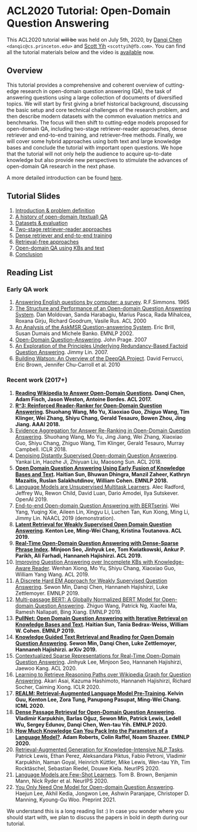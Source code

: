 # ACL2020 Tutorial: Open-Domain Question Answering

This ACL2020 tutorial ~~will be~~ was held on July 5th, 2020, by [Danqi Chen](https://www.cs.princeton.edu/~danqic/) `<danqic@cs.princeton.edu>` and [Scott Yih](http://scottyih.org/) `<scottyih@fb.com>`. You can find all the tutorial materials below and the video is [available](https://slideslive.com/38931668/t8-opendomain-question-answering) now.

<!-- The video is *NOT* pre-recorded and we will have a 3.5-hour live session at **3-6:30pm PST**. You can find more information below and hope to see you there! -->

<!-- [[ACL website portal]](https://virtual.acl2020.org/tutorial_T8.html) [[Google calendar]](https://calendar.google.com/calendar/r/eventedit?text=Open-Domain+Question+Answering&dates=20200705T220000/20200706T013000&ctz=UTC&details&location&sprop&sprop=name:) [[Countdown timer]](https://www.timeanddate.com/countdown/generic?p0=179&iso=20200705T18&year=2020&month=7&day=5&hour=18&min=0&sec=0&msg=ACL%202020%20Tutorial%3a%20Open-domain%20Question%20Answering) -->


## Overview
This tutorial provides a comprehensive and coherent overview of cutting-edge research in open-domain question answering (QA), the task of answering questions using a large collection of documents of diversified topics. We will start by first giving a brief historical background, discussing the basic setup and core technical challenges of the research problem, and then describe modern datasets with the common evaluation metrics and benchmarks. The focus will then shift to cutting-edge models proposed for open-domain QA, including two-stage retriever-reader approaches, dense retriever and end-to-end training, and retriever-free methods. Finally, we will cover some hybrid approaches using both text and large knowledge bases and conclude the tutorial with important open questions. We hope that the tutorial will not only help the audience to acquire up-to-date knowledge but also provide new perspectives to stimulate the advances of open-domain QA research in the next phase.

A more detailed introduction can be found [here](docs/acl2020-tutorial.pdf).

## Tutorial Slides

<!-- #### **NEW: All the slides are available now!** -->
<!-- We recommend reading our draft slides before the tutorial. We may have some minor last-minute changes, so please check out the latest version before the live session. -->

1. [Introduction & problem definition](slides/part1-introduction.pdf)
1. [A history of open-domain (textual) QA](slides/part2-history.pdf)
1. [Datasets & evaluation](slides/part3-dataset-evaluation.pdf)
1. [Two-stage retriever-reader approaches](slides/part4-retriever-reader.pdf)
1. [Dense retriever and end-to-end training](slides/part5-dense-retriever-e2e-training.pdf)
1. [Retrieval-free approaches](slides/part6-retrieval-free.pdf)
1. [Open-domain QA using KBs and text](slides/part7-kb-text.pdf)
1. [Conclusion](slides/part8-conclusion.pdf)

## Reading List

### Early QA work
1. [Answering English questions by computer: a survey](docs/simmons1965.pdf). R.F.Simmons. 1965
1. [The Structure and Performance of an Open-domain Question Answering System](https://www.aclweb.org/anthology/P00-1071.pdf). Dan Moldovan, Sanda Harabagiu, Marius Pasca, Rada Mihalcea, Roxana Girju, Richard Goodrum, Vasile Rus. ACL 2000
1. [An Analysis of the AskMSR Question-answering System](https://www.aclweb.org/anthology/W02-1033.pdf). Eric Brill, Susan Dumais and Michele Banko. EMNLP 2002.
1. [Open-Domain Question–Answering](https://wiki.eecs.yorku.ca/course_archive/2012-13/F/6328/_media/ibm-ai-qna.pdf). John Prage. 2007
1. [An Exploration of the Principles Underlying Redundancy-Based Factoid Question Answering](http://citeseerx.ist.psu.edu/viewdoc/download?doi=10.1.1.294.4576&rep=rep1&type=pdf). Jimmy Lin. 2007.
1. [Building Watson: An Overview of the DeepQA Project](https://www.aaai.org/ojs/index.php/aimagazine/article/view/2303/2165). David Ferrucci, Eric Brown, Jennifer Chu-Carroll et al. 2010

### Recent work (2017+)
1. **[Reading Wikipedia to Answer Open-Domain Questions](https://arxiv.org/pdf/1704.00051.pdf). Danqi Chen, Adam Fisch, Jason Weston, Antoine Bordes. ACL 2017.**
1. **[R^3: Reinforced Reader-Ranker for Open-Domain Question Answering](https://arxiv.org/pdf/1709.00023.pdf).
Shuohang Wang, Mo Yu, Xiaoxiao Guo, Zhiguo Wang, Tim Klinger, Wei Zhang, Shiyu Chang, Gerald Tesauro, Bowen Zhou, Jing Jiang. AAAI 2018.**
1. [Evidence Aggregation for Answer Re-Ranking in Open-Domain Question Answering](https://arxiv.org/pdf/1711.05116.pdf).
Shuohang Wang, Mo Yu, Jing Jiang, Wei Zhang, Xiaoxiao Guo, Shiyu Chang, Zhiguo Wang, Tim Klinger, Gerald Tesauro, Murray Campbell. ICLR 2018.
1. [Denoising Distantly Supervised Open-domain Question Answering](https://www.aclweb.org/anthology/P18-1161.pdf). Yankai Lin, Haozhe Ji, Zhiyuan Liu, Maosong Sun. ACL 2018.
1. **[Open Domain Question Answering Using Early Fusion of Knowledge Bases and Text](https://www.aclweb.org/anthology/D18-1455.pdf). Haitian Sun, Bhuwan Dhingra, Manzil Zaheer, Kathryn Mazaitis, Ruslan Salakhutdinov, William Cohen. EMNLP 2018.**
1. [Language Models are Unsupervised Multitask Learners](https://cdn.openai.com/better-language-models/language_models_are_unsupervised_multitask_learners.pdf). Alec Radford, Jeffrey Wu, Rewon Child, David Luan, Dario Amodei, Ilya Sutskever. OpenAI 2019.
1. [End-to-end Open-domain Question Answering with BERTserini](https://arxiv.org/pdf/1902.01718.pdf). Wei Yang, Yuqing Xie, Aileen Lin, Xingyu Li, Luchen Tan, Kun Xiong, Ming Li, Jimmy Lin. NAACL 2019 (demonstration).
1. **[Latent Retrieval for Weakly Supervised Open Domain Question Answering](https://www.aclweb.org/anthology/P19-1612.pdf). Kenton Lee, Ming-Wei Chang, Kristina Toutanova. ACL 2019.**
1. **[Real-Time Open-Domain Question Answering with Dense-Sparse Phrase Index](https://arxiv.org/pdf/1906.05807.pdf). Minjoon Seo, Jinhyuk Lee, Tom Kwiatkowski, Ankur P. Parikh, Ali Farhadi, Hannaneh Hajishirzi. ACL 2019.**
1. [Improving Question Answering over Incomplete KBs with Knowledge-Aware Reader](https://www.aclweb.org/anthology/P19-1417.pdf). Wenhan Xiong, Mo Yu, Shiyu Chang, Xiaoxiao Guo, William Yang Wang. ACL 2019.
1. [A Discrete Hard EM Approach for Weakly Supervised Question Answering](https://arxiv.org/pdf/1909.04849.pdf). Sewon Min, Danqi Chen, Hannaneh Hajishirzi, Luke Zettlemoyer. EMNLP 2019.
1. [Multi-passage BERT: A Globally Normalized BERT Model for Open-domain Question Answering](https://arxiv.org/pdf/1908.08167.pdf). Zhiguo Wang, Patrick Ng, Xiaofei Ma, Ramesh Nallapati, Bing Xiang. EMNLP 2019.
1. **[PullNet: Open Domain Question Answering with Iterative Retrieval on Knowledge Bases and Text](https://arxiv.org/pdf/1904.09537.pdf). Haitian Sun, Tania Bedrax-Weiss, William W. Cohen. EMNLP 2019.**
1. **[Knowledge Guided Text Retrieval and Reading for Open Domain Question Answering](https://arxiv.org/pdf/1911.03868.pdf). Sewon Min, Danqi Chen, Luke Zettlemoyer, Hannaneh Hajishirzi. arXiv 2019.**
1. [Contextualized Sparse Representations for Real-Time Open-Domain Question Answering](https://arxiv.org/pdf/1911.02896.pdf). Jinhyuk Lee, Minjoon Seo, Hannaneh Hajishirzi, Jaewoo Kang. ACL 2020.
1. [Learning to Retrieve Reasoning Paths over Wikipedia Graph for Question Answering](https://arxiv.org/pdf/1911.10470.pdf). Akari Asai, Kazuma Hashimoto, Hannaneh Hajishirzi, Richard Socher, Caiming Xiong. ICLR 2020.
1. **[REALM: Retrieval-Augmented Language Model Pre-Training](https://arxiv.org/pdf/2002.08909.pdf).
Kelvin Guu, Kenton Lee, Zora Tung, Panupong Pasupat, Ming-Wei Chang. ICML 2020.**
1. **[Dense Passage Retrieval for Open-Domain Question Answering](https://arxiv.org/pdf/2004.04906.pdf).
Vladimir Karpukhin, Barlas Oğuz, Sewon Min, Patrick Lewis, Ledell Wu, Sergey Edunov, Danqi Chen, Wen-tau Yih. EMNLP 2020.**
1. **[How Much Knowledge Can You Pack Into the Parameters of a Language Model?](https://arxiv.org/pdf/2002.08910.pdf). Adam Roberts, Colin Raffel, Noam Shazeer. EMNLP 2020.**
1. [Retrieval-Augmented Generation for Knowledge-Intensive NLP Tasks](https://arxiv.org/pdf/2005.11401.pdf). Patrick Lewis, Ethan Perez, Aleksandara Piktus, Fabio Petroni, Vladimir Karpukhin, Naman Goyal, Heinrich Küttler, Mike Lewis, Wen-tau Yih, Tim Rocktäschel, Sebastian Riedel, Douwe Kiela. NeurIPS 2020.
1. [Language Models are Few-Shot Learners](https://arxiv.org/pdf/2005.14165.pdf). Tom B. Brown, Benjamin Mann, Nick Ryder et al. NeurIPS 2020.
1. [You Only Need One Model for Open-domain Question Answering](https://arxiv.org/pdf/2112.07381.pdf). Haejun Lee, Akhil Kedia, Jongwon Lee, Ashwin Paranjape, Christoper D. Manning, Kyoung-Gu Woo. Preprint 2021.

We understand this is a long reading list :) In case you wonder where you should start with, we plan to discuss the papers in bold in depth during our tutorial.
